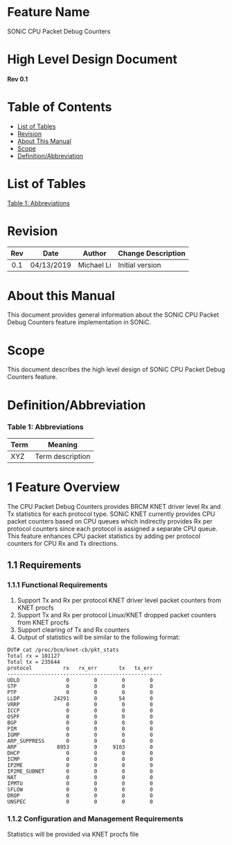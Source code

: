 # Feature Name
SONiC CPU Packet Debug Counters
# High Level Design Document
#### Rev 0.1

# Table of Contents
  * [List of Tables](#list-of-tables)
  * [Revision](#revision)
  * [About This Manual](#about-this-manual)
  * [Scope](#scope)
  * [Definition/Abbreviation](#definitionabbreviation)
  
# List of Tables
[Table 1: Abbreviations](#table-1-abbreviations)

# Revision
| Rev |     Date    |       Author       | Change Description                |
|:---:|:-----------:|:------------------:|-----------------------------------|
| 0.1 | 04/13/2019  |   Michael Li       | Initial version                   |

# About this Manual
This document provides general information about the SONiC CPU Packet Debug Counters feature implementation in SONiC.
# Scope
This document describes the high level design of SONiC CPU Packet Debug Counters feature.

# Definition/Abbreviation

### Table 1: Abbreviations
| **Term**                 | **Meaning**                         |
|--------------------------|-------------------------------------|
| XYZ                      | Term description                    |

# 1 Feature Overview
The CPU Packet Debug Counters provides BRCM KNET driver level Rx and Tx statistics for each protocol type. SONiC KNET currently provides CPU packet counters based on CPU queues which indirectly provides Rx per protocol counters since each protocol is assigned a separate CPU queue. This feature enhances CPU packet statistics by adding per protocol counters for CPU Rx and Tx directions.

## 1.1 Requirements

### 1.1.1 Functional Requirements

1. Support Tx and Rx per protocol KNET driver level packet counters from KNET procfs
2. Support Tx and Rx per protocol Linux/KNET dropped packet counters from KNET procfs
3. Support clearing of Tx and Rx counters
4. Output of statistics will be similar to the following format:

```
DUT# cat /proc/bcm/knet-cb/pkt_stats
Total rx = 101127
Total tx = 235644
protocol          rx   rx_err       tx   tx_err
--------------------------------------------------
UDLD               0        0        0        0
STP                0        0        0        0
PTP                0        0        0        0
LLDP           24291        0       54        0
VRRP               0        0        0        0
ICCP               0        0        0        0
OSPF               0        0        0        0
BGP                0        0        0        0
PIM                0        0        0        0
IGMP               0        0        0        0
ARP_SUPPRESS       0        0        0        0
ARP             8953        0     9103        0
DHCP               0        0        0        0
ICMP               0        0        0        0
IP2ME              0        0        0        0
IP2ME_SUBNET       0        0        0        0
NAT                0        0        0        0
IPMTU              0        0        0        0
SFLOW              0        0        0        0
DROP               0        0        0        0
UNSPEC             0        0        0        0
```

### 1.1.2 Configuration and Management Requirements
Statistics will be provided via KNET procfs file

